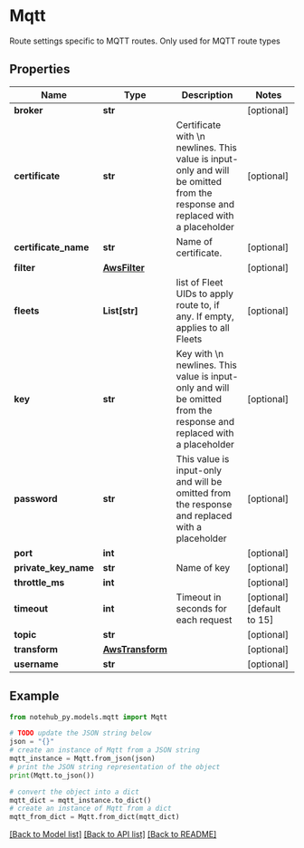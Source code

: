 # Mqtt

Route settings specific to MQTT routes. Only used for MQTT route types

## Properties

| Name                 | Type                                | Description                                                                                                                   | Notes                      |
| -------------------- | ----------------------------------- | ----------------------------------------------------------------------------------------------------------------------------- | -------------------------- |
| **broker**           | **str**                             |                                                                                                                               | [optional]                 |
| **certificate**      | **str**                             | Certificate with \\n newlines. This value is input-only and will be omitted from the response and replaced with a placeholder | [optional]                 |
| **certificate_name** | **str**                             | Name of certificate.                                                                                                          | [optional]                 |
| **filter**           | [**AwsFilter**](AwsFilter.md)       |                                                                                                                               | [optional]                 |
| **fleets**           | **List[str]**                       | list of Fleet UIDs to apply route to, if any. If empty, applies to all Fleets                                                 | [optional]                 |
| **key**              | **str**                             | Key with \\n newlines. This value is input-only and will be omitted from the response and replaced with a placeholder         | [optional]                 |
| **password**         | **str**                             | This value is input-only and will be omitted from the response and replaced with a placeholder                                | [optional]                 |
| **port**             | **int**                             |                                                                                                                               | [optional]                 |
| **private_key_name** | **str**                             | Name of key                                                                                                                   | [optional]                 |
| **throttle_ms**      | **int**                             |                                                                                                                               | [optional]                 |
| **timeout**          | **int**                             | Timeout in seconds for each request                                                                                           | [optional] [default to 15] |
| **topic**            | **str**                             |                                                                                                                               | [optional]                 |
| **transform**        | [**AwsTransform**](AwsTransform.md) |                                                                                                                               | [optional]                 |
| **username**         | **str**                             |                                                                                                                               | [optional]                 |

## Example

```python
from notehub_py.models.mqtt import Mqtt

# TODO update the JSON string below
json = "{}"
# create an instance of Mqtt from a JSON string
mqtt_instance = Mqtt.from_json(json)
# print the JSON string representation of the object
print(Mqtt.to_json())

# convert the object into a dict
mqtt_dict = mqtt_instance.to_dict()
# create an instance of Mqtt from a dict
mqtt_from_dict = Mqtt.from_dict(mqtt_dict)
```

[[Back to Model list]](../README.md#documentation-for-models) [[Back to API list]](../README.md#documentation-for-api-endpoints) [[Back to README]](../README.md)
